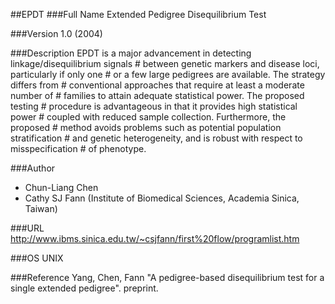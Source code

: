 ##EPDT
###Full Name
Extended Pedigree Disequilibrium Test

###Version
1.0 (2004)

###Description
EPDT is a major advancement in detecting linkage/disequilibrium signals # between genetic markers and disease loci, particularly if only one # or a few large pedigrees are available. The strategy differs from # conventional approaches that require at least a moderate number of # families to attain adequate statistical power. The proposed testing # procedure is advantageous in that it provides high statistical power # coupled with reduced sample collection. Furthermore, the proposed # method avoids problems such as potential population stratification # and genetic heterogeneity, and is robust with respect to misspecification # of phenotype.

###Author
* Chun-Liang Chen
* Cathy SJ Fann (Institute of Biomedical Sciences, Academia Sinica, Taiwan)

###URL
http://www.ibms.sinica.edu.tw/~csjfann/first%20flow/programlist.htm

###OS
UNIX

###Reference
Yang, Chen, Fann "A pedigree-based disequilibrium test for a single extended pedigree". preprint.


